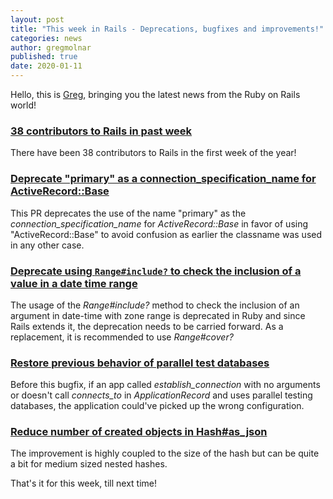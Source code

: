 ```yaml
---
layout: post
title: "This week in Rails - Deprecations, bugfixes and improvements!"
categories: news
author: gregmolnar
published: true
date: 2020-01-11
---
```


Hello, this is [Greg](https://twitter.com/gregmolnar), bringing you the latest news from the Ruby on Rails world!

### [38 contributors to Rails in past week](https://contributors.rubyonrails.org/contributors/in-time-window/20190101-20191231)

There have been 38 contributors to Rails in the first week of the year!&nbsp;

### [Deprecate "primary" as a connection_specification_name for ActiveRecord::Base](https://github.com/rails/rails/pull/38190)

This PR deprecates the use of the name "primary" as the
_connection\_specification\_name_ for _ActiveRecord::Base_ in favor of
using "ActiveRecord::Base" to avoid confusion as earlier the classname was used in any other case.



### [Deprecate using `Range#include?` to check the inclusion of a value in a date time range](https://github.com/rails/rails/pull/38186)

The usage of the _Range#include?_ method to check the inclusion of an argument in date-time with zone range is deprecated in Ruby and since Rails extends it, the deprecation needs to be carried forward.
As a replacement, it is recommended to use _Range#cover?_

### [Restore previous behavior of parallel test databases](https://github.com/rails/rails/pull/38179)

Before this bugfix, if an app called _establish\_connection_ with no arguments or doesn't call
_connects\_to_ in _ApplicationRecord_ and uses parallel testing
databases, the application could've picked up the wrong configuration.



### [Reduce number of created objects in Hash#as_json](https://github.com/rails/rails/pull/38197)

The improvement is highly coupled to the size of the hash but can be quite a bit for medium sized nested hashes.

That's it for this week, till next time!&nbsp;
